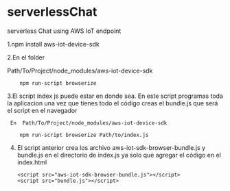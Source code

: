 # serverlessChat

serverless Chat using AWS IoT endpoint

 1.npm install aws-iot-device-sdk

2.En el folder 
 
 Path/To/Project/node_modules/aws-iot-device-sdk
        
        npm run-script browserize
 
 3.El script index js puede estar en donde sea. En este script programas toda la aplicacion
     una vez que tienes todo el código creas el  bundle.js que será el script en el navegador
     
     En  Path/To/Project/node_modules/aws-iot-device-sdk
        
        npm run-script browserize Path/to/index.js
 
 4. El script anterior crea los archivo aws-iot-sdk-browser-bundle.js y bundle.js
        en el directorio de index.js ya solo que agregar el código en el index.html
        
        <script src="aws-iot-sdk-browser-bundle.js"></script>
        <script src="bundle.js"></script>
